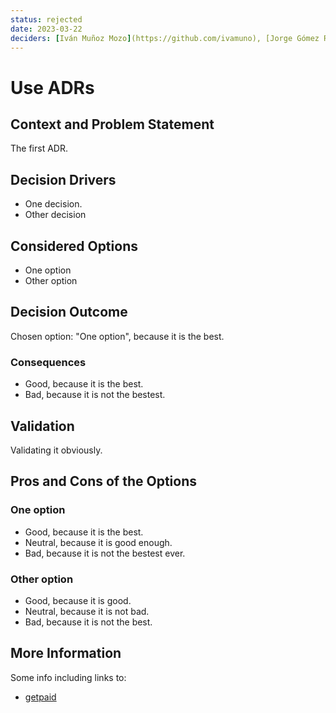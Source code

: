 ```yaml
---
status: rejected
date: 2023-03-22
deciders: [Iván Muñoz Mozo](https://github.com/ivamuno), [Jorge Gómez Rivas](https://github.com/gomete)
---
```

# Use ADRs

## Context and Problem Statement

The first ADR.

## Decision Drivers

* One decision.
* Other decision

## Considered Options

* One option
* Other option

## Decision Outcome

Chosen option: "One option", because it is the best.

### Consequences

* Good, because it is the best.
* Bad, because it is not the bestest.

## Validation

Validating it obviously.

## Pros and Cons of the Options

### One option

* Good, because it is the best.
* Neutral, because it is good enough.
* Bad, because it is not the bestest ever.

### Other option

* Good, because it is good.
* Neutral, because it is not bad.
* Bad, because it is not the best.

## More Information

Some info including links to:

* [getpaid](https://getpaid.io)
